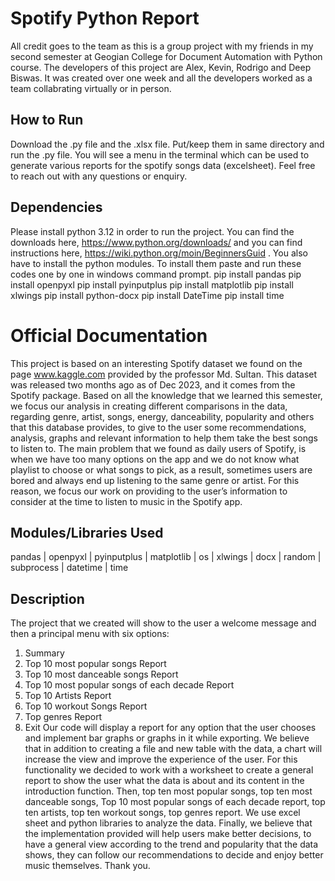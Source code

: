 # Spotify Python Report
All credit goes to the team as this is a group project with my friends in my second semester at Geogian College for Document Automation with Python course. The developers of this project are Alex, Kevin, Rodrigo and Deep Biswas. It was created over one week and all the developers worked as a team collabrating virtually or in person. 
## How to Run
Download the .py file and the .xlsx file. Put/keep them in same directory and run the .py file. You will see a menu in the terminal which can be used to generate various reports for the spotify songs data (excelsheet). 
Feel free to reach out with any questions or enquiry.
## Dependencies
Please install python 3.12 in order to run the project. You can find the downloads here, https://www.python.org/downloads/ and you can find instructions here, https://wiki.python.org/moin/BeginnersGuid . You also have to install the python modules. To install them paste and run these codes one by one in windows command prompt.
pip install pandas
pip install openpyxl
pip install pyinputplus
pip install matplotlib
pip install xlwings
pip install python-docx
pip install DateTime
pip install time

# Official Documentation
This project is based on an interesting Spotify dataset we found on the page www.kaggle.com provided by the professor Md. Sultan. This dataset was released two months ago as of Dec 2023, and it comes from the Spotify package. Based on all the knowledge that we learned this semester, we focus our analysis in creating different comparisons in the data, regarding genre, artist, songs, energy, danceability, popularity and others that this database provides, to give to the user some recommendations, analysis, graphs and relevant information to help them take the best songs to listen to. The main problem that we found as daily users of Spotify, is when we have too many options on the app and we do not know what playlist to choose or what songs to pick, as a result, sometimes users are bored and always end up listening to the same genre or artist. For this reason, we focus our work on providing to the user’s information to consider at the time to listen to music in the Spotify app.
## Modules/Libraries Used
pandas | openpyxl | pyinputplus | matplotlib | os | xlwings | docx | random | subprocess | datetime | time 
## Description
The project that we created will show to the user a welcome message and then a principal menu with six options:
1. Summary
2. Top 10 most popular songs Report
3. Top 10 most danceable songs Report
4. Top 10 most popular songs of each decade Report
5. Top 10 Artists Report
6. Top 10 workout Songs Report
7. Top genres Report
8. Exit
Our code will display a report for any option that the user chooses and implement bar graphs or graphs in it while exporting. We believe that in addition to creating a file and new table with the data, a chart will increase the view and improve the experience of the user. For this functionality we decided to work with a worksheet to create a general report to show the user what the data is about and its content in the introduction function. Then, top ten most popular songs, top ten most danceable songs, Top 10 most popular songs of each decade report, top ten artists, top ten workout songs, top genres report. We use excel sheet and python libraries to analyze the data. Finally, we believe that the implementation provided will help users make better decisions, to have a general view according to the trend and popularity that the data shows, they can follow our recommendations to decide and enjoy better music themselves.
Thank you.

